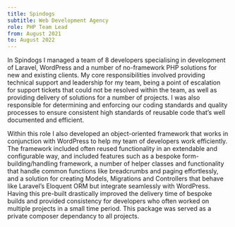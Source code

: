 ```yaml
---
title: Spindogs
subtitle: Web Development Agency
role: PHP Team Lead
from: August 2021
to: August 2022
---
```

In Spindogs I managed a team of 8 developers specialising in development of Laravel, WordPress and a number of no-framework PHP solutions for new and existing clients. My core responsibilities involved providing technical support and leadership for my team, being a point of escalation for support tickets that could not be resolved within the team, as well as providing delivery of solutions for a number of projects. I was also responsible for determining and enforcing our coding standards and quality processes to ensure consistent high standards of reusable code that’s well documented and efficient.

Within this role I also developed an object-oriented framework that works in conjunction with WordPress to help my team of developers work efficiently. The framework included often reused functionality in an extendable and configurable way, and included features such as a bespoke form-building/handling framework, a number of helper classes and functionality that handle common functions like breadcrumbs and paging effortlessly, and a solution for creating Models, Migrations and Controllers that behave like Laravel’s Eloquent ORM but integrate seamlessly with WordPress. Having this pre-built drastically improved the delivery time of bespoke builds and provided consistency for developers who often worked on multiple projects in a small time period. This package was served as a private composer dependancy to all projects.
